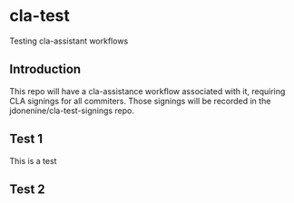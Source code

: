# cla-test

Testing cla-assistant workflows

## Introduction

This repo will have a cla-assistance workflow associated with it, requiring CLA signings for all commiters.  Those signings will be recorded in the jdonenine/cla-test-signings repo.

## Test 1

This is a test

## Test 2
